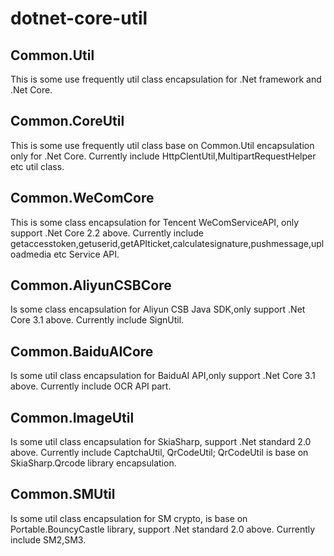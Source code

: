 # dotnet-core-util

## Common.Util
This is some use frequently util class encapsulation for .Net framework and .Net Core.

## Common.CoreUtil
This is some use frequently util class base on Common.Util encapsulation only for .Net Core.
Currently include HttpClentUtil,MultipartRequestHelper etc util class.

## Common.WeComCore
This is some class encapsulation for Tencent WeComServiceAPI, only support .Net Core 2.2 above.
Currently include getaccesstoken,getuserid,getAPIticket,calculatesignature,pushmessage,uploadmedia etc Service API.

## Common.AliyunCSBCore
Is some class encapsulation for Aliyun CSB Java SDK,only support .Net Core 3.1 above.
Currently include SignUtil.

## Common.BaiduAICore
Is some util class encapsulation for BaiduAI API,only support .Net Core 3.1 above.
Currently include OCR API part.

## Common.ImageUtil
Is some util class encapsulation for SkiaSharp,
support .Net standard 2.0 above.
Currently include CaptchaUtil, QrCodeUtil;
QrCodeUtil is base on SkiaSharp.Qrcode library encapsulation.

## Common.SMUtil
Is some util class encapsulation for SM crypto,
is base on Portable.BouncyCastle library,
support .Net standard 2.0 above.
Currently include SM2,SM3.
